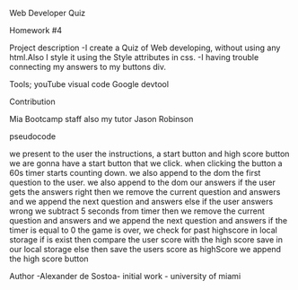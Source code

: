 
Web Developer Quiz
 
Homework #4
 
Project description
-I create a Quiz of Web developing, without using any html.Also I style it using the Style attributes in css.
-I having trouble connecting my answers to my buttons div.
 
Tools;
youTube
visual code
Google devtool
 
Contribution
 
Mia Bootcamp staff
also my tutor Jason Robinson
 
pseudocode
 
 we present to the user the instructions, a start button and high score button
 we are gonna have a start button that we click.
 when clicking the button a 60s timer starts counting down.
 we also append to the dom the first question to the user. 
 we also append to the dom our answers
 if the user gets the answers right
      then we remove the current question and answers
     and we append the next question and answers
else if the user answers wrong 
      we subtract 5 seconds from timer
      then we remove the current question and answers
      and we append the next question and answers
 if the timer is equal to 0
      the game is over,
     we check for past highscore in local storage
      if is exist 
              then compare the user score with the high score save in our local storage
      else then save the users score as highScore
      we append the high score button
 

      
 
Author
-Alexander de Sostoa- initial work - university of miami
